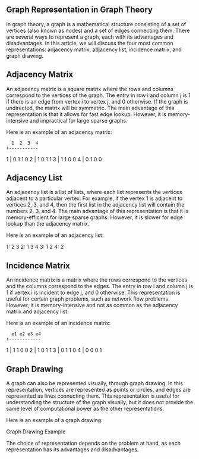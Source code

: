 ## Graph Representation in Graph Theory
In graph theory, a graph is a mathematical structure consisting of a set of vertices (also known as nodes) and a set of edges connecting them. There are several ways to represent a graph, each with its advantages and disadvantages. In this article, we will discuss the four most common representations: adjacency matrix, adjacency list, incidence matrix, and graph drawing.

## Adjacency Matrix
An adjacency matrix is a square matrix where the rows and columns correspond to the vertices of the graph. The entry in row i and column j is 1 if there is an edge from vertex i to vertex j, and 0 otherwise. If the graph is undirected, the matrix will be symmetric. The main advantage of this representation is that it allows for fast edge lookup. However, it is memory-intensive and impractical for large sparse graphs.

Here is an example of an adjacency matrix:

      1  2  3  4
    +-----------
  1 | 0  1  1  0
  2 | 1  0  1  1
  3 | 1  1  0  0
  4 | 0  1  0  0

## Adjacency List
An adjacency list is a list of lists, where each list represents the vertices adjacent to a particular vertex. For example, if the vertex 1 is adjacent to vertices 2, 3, and 4, then the first list in the adjacency list will contain the numbers 2, 3, and 4. The main advantage of this representation is that it is memory-efficient for large sparse graphs. However, it is slower for edge lookup than the adjacency matrix.

Here is an example of an adjacency list:

1: 2 3
2: 1 3 4
3: 1 2
4: 2
## Incidence Matrix
An incidence matrix is a matrix where the rows correspond to the vertices and the columns correspond to the edges. The entry in row i and column j is 1 if vertex i is incident to edge j, and 0 otherwise. This representation is useful for certain graph problems, such as network flow problems. However, it is memory-intensive and not as common as the adjacency matrix and adjacency list.

Here is an example of an incidence matrix:

      e1 e2 e3 e4
    +------------
  1 | 1  1  0  0
  2 | 1  0  1  1
  3 | 0  1  1  0
  4 | 0  0  0  1
## Graph Drawing
A graph can also be represented visually, through graph drawing. In this representation, vertices are represented as points or circles, and edges are represented as lines connecting them. This representation is useful for understanding the structure of the graph visually, but it does not provide the same level of computational power as the other representations.

Here is an example of a graph drawing:

Graph Drawing Example

The choice of representation depends on the problem at hand, as each representation has its advantages and disadvantages.
